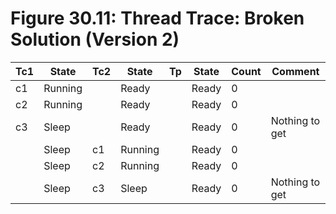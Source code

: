 # Figure 30.11: Thread Trace: Broken Solution (Version 2)

| Tc1 | State   | Tc2 | State   | Tp | State   | Count | Comment           |
|-----|---------|-----|---------|----|---------|-------|-------------------|
| c1  | Running |     | Ready   |    | Ready   | 0     |                   |
| c2  | Running |     | Ready   |    | Ready   | 0     |                   |
| c3  | Sleep   |     | Ready   |    | Ready   | 0     | Nothing to get    |
|     | Sleep   | c1  | Running |    | Ready   | 0     |                   |
|     | Sleep   | c2  | Running |    | Ready   | 0     |                   |
|     | Sleep   | c3  | Sleep   |    | Ready   | 0     | Nothing to get    |

